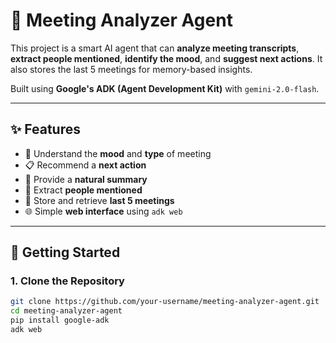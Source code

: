 # 🤖 Meeting Analyzer Agent

This project is a smart AI agent that can **analyze meeting transcripts**, **extract people mentioned**, **identify the mood**, and **suggest next actions**. It also stores the last 5 meetings for memory-based insights.

Built using **Google's ADK (Agent Development Kit)** with `gemini-2.0-flash`.

---

## ✨ Features

- 🧠 Understand the **mood** and **type** of meeting
- 📋 Recommend a **next action**
- 🧾 Provide a **natural summary**
- 👥 Extract **people mentioned**
- 💾 Store and retrieve **last 5 meetings**
- 🌐 Simple **web interface** using `adk web`

---

## 🚀 Getting Started

### 1. Clone the Repository

```bash
git clone https://github.com/your-username/meeting-analyzer-agent.git
cd meeting-analyzer-agent
pip install google-adk
adk web

